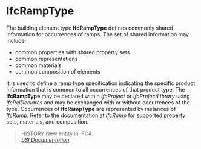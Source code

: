 IfcRampType
===========
The building element type **IfcRampType** defines commonly shared information
for occurrences of ramps. The set of shared information may include:  
  
* common properties with shared property sets  
* common representations  
* common materials  
* common composition of elements  
  
It is used to define a ramp type specification indicating the specific product
information that is common to all occurrences of that product type. The
**IfcRampType** may be declared within _IfcProject_ or _IfcProjectLibrary_
using _IfcRelDeclares_ and may be exchanged with or without occurrences of the
type. Occurrences of **IfcRampType** are represented by instances of
_IfcRamp_. Refer to the documentation at _IfcRamp_ for supported property
sets, materials, and composition.  
  
> HISTORY  New entity in IFC4.  
[ _bSI
Documentation_](https://standards.buildingsmart.org/IFC/DEV/IFC4_2/FINAL/HTML/schema/ifcsharedbldgelements/lexical/ifcramptype.htm)


